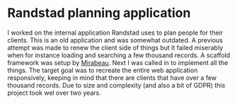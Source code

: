 <!--
  slug: randstad-planning-application
  type: fortpolio
  excerptNl: Lead front-end developer verantwoordelijk voor responsieve implementatie van een bestaande plannings applicatie.
Verbeterde snelheidsprestaties in bestaande lijsten en tabellen met grote hoeveelheden data.
Strengere codelinting geïmplementeerd en component testen toegevoegd met Cypress.
Prototypes gemaakt voor mogelijke toekomstige implementaties.
  titleNl: Randstad plannings applicatie
  excerpt: Lead front-end developer responsible for responsive implementation of an existing planning application. Improved speed performance in existing lists and tables with large amounts of data. Implemented stricter code linting and added component testing with Cypress. Created prototypes for possible future implementations.
  categories: JavaScript, HTML/CSS, UX, mobile
  tags: scrum, CSS, HTML, JavaScript, JSDoc, performance, TDD, accessibility, scrum, UX, Cypress
  clients: Randstad
  collaboration: 
  prizes: 
  thumbnail: Randstad.png
  image:
  images: 
  inCv: true
  inPortfolio: true
  dateFrom: 2017-04-01
  dateTo: 2019-09-25
-->

# Randstad planning application

I worked on the internal application Randstad uses to plan people for their clients. This is an old application and was somewhat outdated. A previous attempt was made to renew the client side of things but it failed miserably when for instance loading and searching a few thousand records.
A scaffold framework was setup by [Mirabeau](https://www.mirabeau.nl/). Next I was called in to implement all the things. The target goal was to recreate the entire web application responsively, keeping in mind that there are clients that have over a few thousand records. Due to size and complexity (and also a bit of GDPR) this project took wel over two years.

